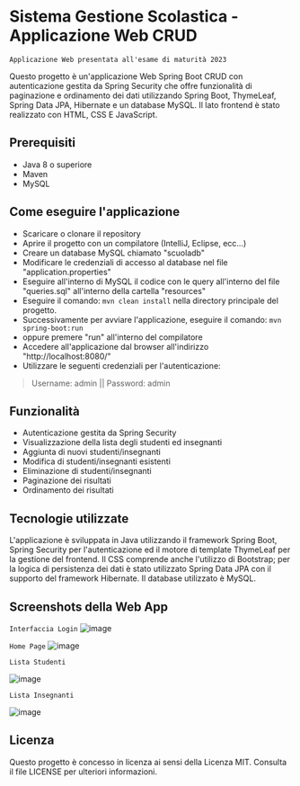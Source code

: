 # Sistema Gestione Scolastica - Applicazione Web CRUD

```Applicazione Web presentata all'esame di maturità 2023```

Questo progetto è un'applicazione Web Spring Boot CRUD con autenticazione gestita da Spring Security che offre funzionalità di paginazione e ordinamento dei dati utilizzando Spring Boot, ThymeLeaf, Spring Data JPA, Hibernate e un database MySQL.
Il lato frontend è stato realizzato con HTML, CSS E JavaScript.

## Prerequisiti

- Java 8 o superiore
- Maven
- MySQL


## Come eseguire l'applicazione

- Scaricare o clonare il repository
- Aprire il progetto con un compilatore (IntelliJ, Eclipse, ecc...)
- Creare un database MySQL chiamato "scuoladb"
- Modificare le credenziali di accesso al database nel file "application.properties"
- Eseguire all'interno di MySQL il codice con le query all'interno del file "queries.sql" all'interno della cartella "resources"
- Eseguire il comando:
```mvn clean install``` nella directory principale del progetto.
- Successivamente per avviare l'applicazione, eseguire il comando:
```mvn spring-boot:run```
- oppure premere "run" all'interno del compilatore
- Accedere all'applicazione dal browser all'indirizzo "http://localhost:8080/"
- Utilizzare le seguenti credenziali per l'autenticazione:
>Username: admin
||
>Password: admin

## Funzionalità

- Autenticazione gestita da Spring Security
- Visualizzazione della lista degli studenti ed insegnanti
- Aggiunta di nuovi studenti/insegnanti
- Modifica di studenti/insegnanti esistenti
- Eliminazione di studenti/insegnanti
- Paginazione dei risultati
- Ordinamento dei risultati

## Tecnologie utilizzate

L'applicazione è sviluppata in Java utilizzando il framework Spring Boot, Spring Security per l'autenticazione ed il motore di template ThymeLeaf per la gestione del frontend. Il CSS comprende anche l'utilizzo di Bootstrap; per la logica di persistenza dei dati è stato utilizzato Spring Data JPA con il supporto del framework Hibernate. Il database utilizzato è MySQL.

## Screenshots della Web App

``` Interfaccia Login ```
![image](https://github.com/Velluso/SistemaGestioneScolastica/assets/102395206/9b55b4cc-70df-479b-a44a-105b469e4599)

``` Home Page ```
![image](https://github.com/Velluso/SistemaGestioneScolastica/assets/102395206/7295f674-5365-43f6-a888-4606ffa9acff)

``` Lista Studenti ```

![image](https://github.com/Velluso/SistemaGestioneScolastica/assets/102395206/816de143-4f37-4fda-aee0-6a62a0fd4da7)


``` Lista Insegnanti ```

![image](https://github.com/Velluso/SistemaGestioneScolastica/assets/102395206/d108f43c-71bf-447f-b93d-6f471851c095)



## Licenza
Questo progetto è concesso in licenza ai sensi della Licenza MIT. Consulta il file LICENSE per ulteriori informazioni.
